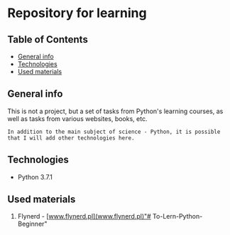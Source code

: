 # Repository for learning

## Table of Contents
- [General info](#general-info)
- [Technologies](#technologies)
- [Used materials](#used-materials)
## General info

This is not a project, but a set of tasks from Python's learning courses, as well as tasks from various websites, books, etc.

    In addition to the main subject of science - Python, it is possible that I will add other technologies here.


## Technologies

- Python 3.7.1

## Used materials

1. Flynerd - [www.flynerd.pl](www.flynerd.pl)"# To-Lern-Python-Beginner" 
